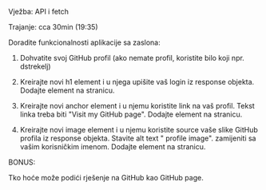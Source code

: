 Vježba: API i fetch

Trajanje: cca 30min (19:35)


Doradite funkcionalnosti aplikacije sa zaslona:


1. Dohvatite svoj GitHub profil (ako nemate profil, koristite bilo koji npr. dstrekelj)


2. Kreirajte novi h1 element i u njega upišite vaš login iz response objekta. Dodajte element na stranicu.


3. Kreirajte novi anchor element i u njemu koristite link na vaš profil. Tekst linka treba biti "Visit my GitHub page". Dodajte element na stranicu.


4. Kreirajte novi image element i u njemu koristite source vaše slike GitHub profila iz response objekta. Stavite alt text "<username> profile image".  <username> zamijeniti sa vašim korisničkim imenom. Dodajte element na stranicu.

BONUS:

Tko hoće može podići rješenje na GitHub kao GitHub page.